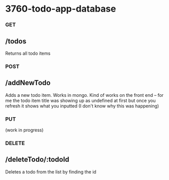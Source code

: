# 3760-todo-app-database

### GET

## /todos

Returns all todo items

### POST

## /addNewTodo

Adds a new todo item. Works in mongo. Kind of works on the front end – for me the todo item title was showing up as undefined at first but once you refresh it shows what you inputted (I don't know why this was happening) 

### PUT

(work in progress)

### DELETE

## /deleteTodo/:todoId

Deletes a todo from the list by finding the id
